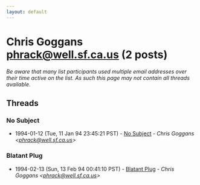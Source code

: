 ```yaml
---
layout: default
---
```


# Chris Goggans <phrack@well.sf.ca.us> (2 posts)

_Be aware that many list participants used multiple email addresses over their time active on the list. As such this page may not contain all threads available._

## Threads

### No Subject
+ 1994-01-12 (Tue, 11 Jan 94 23:45:21 PST) - [No Subject](/archive/1994/01/bf5d7db554f399b66f025c3486446113f6e718d625ae208e959db69e94080b91) - _Chris Goggans \<phrack@well.sf.ca.us\>_

### Blatant Plug
+ 1994-02-13 (Sun, 13 Feb 94 00:41:10 PST) - [Blatant Plug](/archive/1994/02/3675014b3c636d9a1fa08caf493a319382b68d2361ee5597c6ef6696dce009b7) - _Chris Goggans \<phrack@well.sf.ca.us\>_

